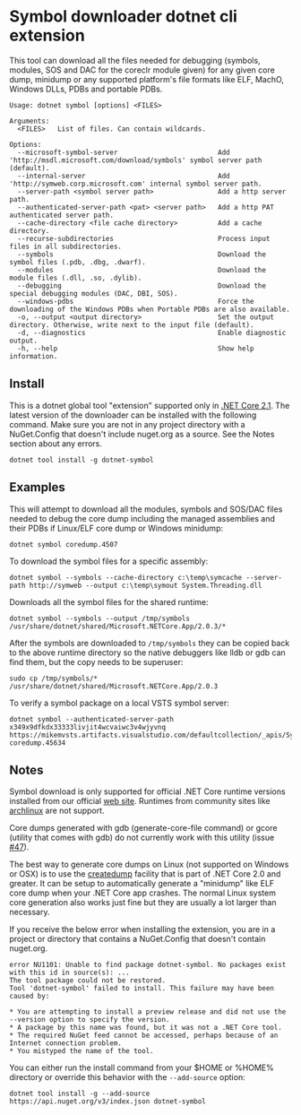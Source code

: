 # Symbol downloader dotnet cli extension #

This tool can download all the files needed for debugging (symbols, modules, SOS and DAC for the coreclr module given) for any given core dump, minidump or any supported platform's file formats like ELF, MachO, Windows DLLs, PDBs and portable PDBs.
      
    Usage: dotnet symbol [options] <FILES>
    
    Arguments:
      <FILES>   List of files. Can contain wildcards.

    Options:
      --microsoft-symbol-server                         Add 'http://msdl.microsoft.com/download/symbols' symbol server path (default).
      --internal-server                                 Add 'http://symweb.corp.microsoft.com' internal symbol server path.
      --server-path <symbol server path>                Add a http server path.
      --authenticated-server-path <pat> <server path>   Add a http PAT authenticated server path.
      --cache-directory <file cache directory>          Add a cache directory.
      --recurse-subdirectories                          Process input files in all subdirectories.
      --symbols                                         Download the symbol files (.pdb, .dbg, .dwarf).
      --modules                                         Download the module files (.dll, .so, .dylib).
      --debugging                                       Download the special debugging modules (DAC, DBI, SOS).
      --windows-pdbs                                    Force the downloading of the Windows PDBs when Portable PDBs are also available.
      -o, --output <output directory>                   Set the output directory. Otherwise, write next to the input file (default).
      -d, --diagnostics                                 Enable diagnostic output.
      -h, --help                                        Show help information.

## Install ##

This is a dotnet global tool "extension" supported only in [.NET Core 2.1](https://www.microsoft.com/net/download/). The latest version of the downloader can be installed with the following command. Make sure you are not in any project directory with a NuGet.Config that doesn't include nuget.org as a source. See the Notes section about any errors. 

    dotnet tool install -g dotnet-symbol

## Examples ##

This will attempt to download all the modules, symbols and SOS/DAC files needed to debug the core dump including the managed assemblies and their PDBs if Linux/ELF core dump or Windows minidump:

    dotnet symbol coredump.4507

To download the symbol files for a specific assembly:

    dotnet symbol --symbols --cache-directory c:\temp\symcache --server-path http://symweb --output c:\temp\symout System.Threading.dll

Downloads all the symbol files for the shared runtime:

    dotnet symbol --symbols --output /tmp/symbols /usr/share/dotnet/shared/Microsoft.NETCore.App/2.0.3/*

After the symbols are downloaded to `/tmp/symbols` they can be copied back to the above runtime directory so the native debuggers like lldb or gdb can find them, but the copy needs to be superuser:

	sudo cp /tmp/symbols/* /usr/share/dotnet/shared/Microsoft.NETCore.App/2.0.3

To verify a symbol package on a local VSTS symbol server:

    dotnet symbol --authenticated-server-path x349x9dfkdx33333livjit4wcvaiwc3v4wjyvnq https://mikemvsts.artifacts.visualstudio.com/defaultcollection/_apis/Symbol/symsrv coredump.45634

## Notes ##

Symbol download is only supported for official .NET Core runtime versions installed from our official [web site](https://dotnet.microsoft.com/download/dotnet-core). Runtimes from community sites like [archlinux](https://www.archlinux.org/packages/community/x86_64/dotnet-runtime/) are not support. 

Core dumps generated with gdb (generate-core-file command) or gcore (utility that comes with gdb) do not currently work with this utility (issue [#47](https://github.com/dotnet/symstore/issues/47)).

The best way to generate core dumps on Linux (not supported on Windows or OSX) is to use the [createdump](https://github.com/dotnet/coreclr/blob/master/Documentation/botr/xplat-minidump-generation.md#configurationpolicy) facility that is part of .NET Core 2.0 and greater. It can be setup to automatically generate a "minidump" like ELF core dump when your .NET Core app crashes. The normal Linux system core generation also works just fine but they are usually a lot larger than necessary.

If you receive the below error when installing the extension, you are in a project or directory that contains a NuGet.Config that doesn't contain nuget.org. 

    error NU1101: Unable to find package dotnet-symbol. No packages exist with this id in source(s): ...
    The tool package could not be restored.
    Tool 'dotnet-symbol' failed to install. This failure may have been caused by:
    
    * You are attempting to install a preview release and did not use the --version option to specify the version.
    * A package by this name was found, but it was not a .NET Core tool.
    * The required NuGet feed cannot be accessed, perhaps because of an Internet connection problem.
    * You mistyped the name of the tool.

You can either run the install command from your $HOME or %HOME% directory or override this behavior with the `--add-source` option:

`dotnet tool install -g --add-source https://api.nuget.org/v3/index.json dotnet-symbol` 
